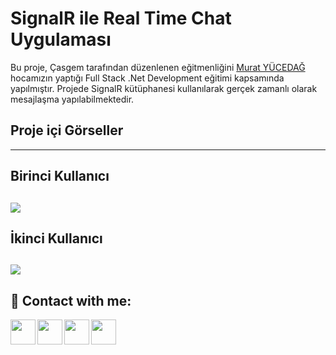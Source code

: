 #  SignalR ile Real Time Chat Uygulaması

Bu proje, Çasgem tarafından düzenlenen eğitmenliğini [Murat YÜCEDAĞ](https://www.udemy.com/user/murat-yucedag-3/) hocamızın yaptığı Full Stack .Net Development eğitimi kapsamında yapılmıştır.
Projede SignalR kütüphanesi kullanılarak gerçek zamanlı olarak mesajlaşma yapılabilmektedir.

 ## Proje içi Görseller 
 ------------

## Birinci Kullanıcı
![](https://i.hizliresim.com/iylt4hm.png)
------------

## İkinci Kullanıcı
![](https://i.hizliresim.com/dmmodj6.png)
------------

## 🔗 Contact with me:

[<img  align="left" width="40" src="https://i.hizliresim.com/exri7bb.png"  />][instagram]
[<img  align="left" width="40" src="https://i.hizliresim.com/f1rgvb3.png"  />][twitter]
[<img align="left"  width="40" src="https://i.hizliresim.com/3hvivrs.png"  />][linkedin]
[<img  align="left" width="40" src="https://i.hizliresim.com/9nz06zq.png"  />][gmail]

[instagram]: https://www.instagram.com/ugurfurkan64/
[twitter]: https://twitter.com/Furkanugur64
[linkedin]: https://www.linkedin.com/in/furkan-ugur64/
[gmail]: mailto:furkanugur64@gmail.com

